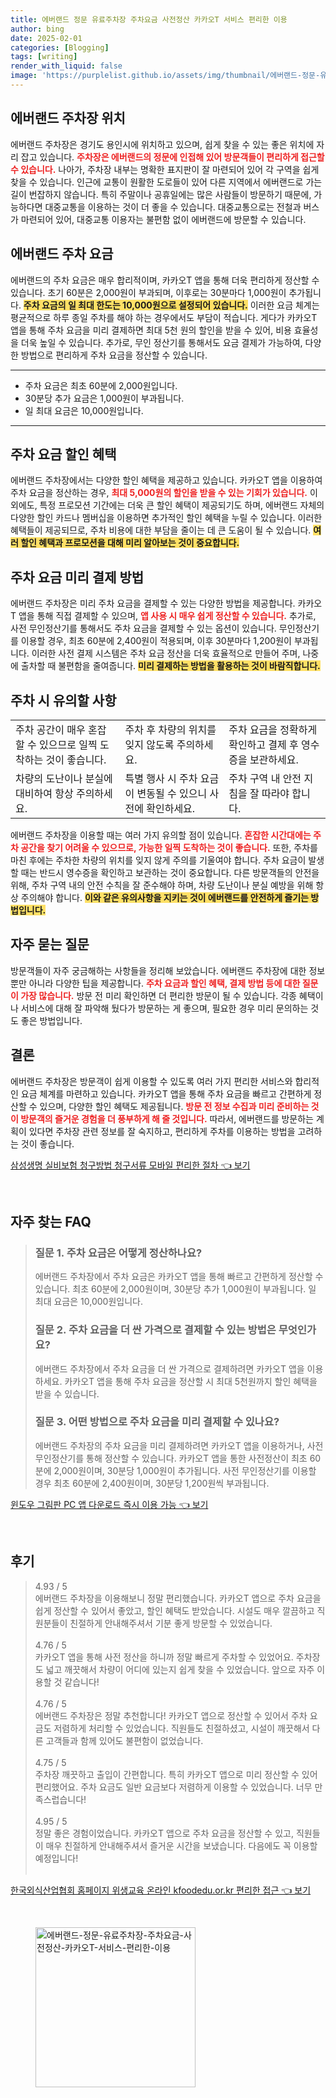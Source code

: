 ```yaml
---
title: 에버랜드 정문 유료주차장 주차요금 사전정산 카카오T 서비스 편리한 이용
author: bing
date: 2025-02-01
categories: [Blogging]
tags: [writing]
render_with_liquid: false
image: 'https://purplelist.github.io/assets/img/thumbnail/에버랜드-정문-유료주차장-주차요금-사전정산-카카오T-서비스-편리한-이용.webp'
---
```



<h2 id='에버랜드 주차장 위치'>에버랜드 주차장 위치</h2>

<p>에버랜드 주차장은 경기도 용인시에 위치하고 있으며, 쉽게 찾을 수 있는 좋은 위치에 자리 잡고 있습니다. <b><span style="color: #ee2323;">주차장은 에버랜드의 정문에 인접해 있어 방문객들이 편리하게 접근할 수 있습니다.</span></b> 나아가, 주차장 내부는 명확한 표지판이 잘 마련되어 있어 각 구역을 쉽게 찾을 수 있습니다. 인근에 교통이 원활한 도로들이 있어 다른 지역에서 에버랜드로 가는 길이 번잡하지 않습니다. 특히 주말이나 공휴일에는 많은 사람들이 방문하기 때문에, 가능하다면 대중교통을 이용하는 것이 더 좋을 수 있습니다. 대중교통으로는 전철과 버스가 마련되어 있어, 대중교통 이용자는 불편함 없이 에버랜드에 방문할 수 있습니다.</p>

<h2 id='에버랜드 주차 요금'>에버랜드 주차 요금</h2>

<p>에버랜드의 주차 요금은 매우 합리적이며, 카카오T 앱을 통해 더욱 편리하게 정산할 수 있습니다. 초기 60분은 2,000원이 부과되며, 이후로는 30분마다 1,000원이 추가됩니다. <b><span style="background-color: #ffe066;">주차 요금의 일 최대 한도는 10,000원으로 설정되어 있습니다.</span></b> 이러한 요금 체계는 평균적으로 하루 종일 주차를 해야 하는 경우에서도 부담이 적습니다. 게다가 카카오T 앱을 통해 주차 요금을 미리 결제하면 최대 5천 원의 할인을 받을 수 있어, 비용 효율성을 더욱 높일 수 있습니다. 추가로, 무인 정산기를 통해서도 요금 결제가 가능하여, 다양한 방법으로 편리하게 주차 요금을 정산할 수 있습니다.</p>

<hr />

<ul>
    <li>주차 요금은 최초 60분에 2,000원입니다.</li>
    <li>30분당 추가 요금은 1,000원이 부과됩니다.</li>
    <li>일 최대 요금은 10,000원입니다.</li>
</ul>

<hr />

<h2 id='주차 요금 할인 혜택'>주차 요금 할인 혜택</h2>

<p>에버랜드 주차장에서는 다양한 할인 혜택을 제공하고 있습니다. 카카오T 앱을 이용하여 주차 요금을 정산하는 경우, <b><span style="color: #ee2323;">최대 5,000원의 할인을 받을 수 있는 기회가 있습니다.</span></b> 이 외에도, 특정 프로모션 기간에는 더욱 큰 할인 혜택이 제공되기도 하며, 에버랜드 자체의 다양한 할인 카드나 멤버십을 이용하면 추가적인 할인 혜택을 누릴 수 있습니다. 이러한 혜택들이 제공되므로, 주차 비용에 대한 부담을 줄이는 데 큰 도움이 될 수 있습니다. <b><span style="background-color: #ffe066;">여러 할인 혜택과 프로모션을 대해 미리 알아보는 것이 중요합니다.</span></b></p>

<h2 id='주차 요금 미리 결제 방법'>주차 요금 미리 결제 방법</h2>

<p>에버랜드 주차장은 미리 주차 요금을 결제할 수 있는 다양한 방법을 제공합니다. 카카오T 앱을 통해 직접 결제할 수 있으며, <b><span style="color: #ee2323;">앱 사용 시 매우 쉽게 정산할 수 있습니다.</span></b> 추가로, 사전 무인정산기를 통해서도 주차 요금을 결제할 수 있는 옵션이 있습니다. 무인정산기를 이용할 경우, 최초 60분에 2,400원이 적용되며, 이후 30분마다 1,200원이 부과됩니다. 이러한 사전 결제 시스템은 주차 요금 정산을 더욱 효율적으로 만들어 주며, 나중에 출차할 때 불편함을 줄여줍니다. <b><span style="background-color: #ffe066;">미리 결제하는 방법을 활용하는 것이 바람직합니다.</span></b></p>

<h2 id='주차 시 유의할 사항'>주차 시 유의할 사항</h2>

<table>
    <tr>
        <td>주차 공간이 매우 혼잡할 수 있으므로 일찍 도착하는 것이 좋습니다.</td>
        <td>주차 후 차량의 위치를 잊지 않도록 주의하세요.</td>
        <td>주차 요금을 정확하게 확인하고 결제 후 영수증을 보관하세요.</td>
    </tr>
    <tr>
        <td>차량의 도난이나 분실에 대비하여 항상 주의하세요.</td>
        <td>특별 행사 시 주차 요금이 변동될 수 있으니 사전에 확인하세요.</td>
        <td>주차 구역 내 안전 지침을 잘 따라야 합니다.</td>
    </tr>
</table>

<p>에버랜드 주차장을 이용할 때는 여러 가지 유의할 점이 있습니다. <b><span style="color: #ee2323;">혼잡한 시간대에는 주차 공간을 찾기 어려울 수 있으므로, 가능한 일찍 도착하는 것이 좋습니다.</span></b> 또한, 주차를 마친 후에는 주차한 차량의 위치를 잊지 않게 주의를 기울여야 합니다. 주차 요금이 발생할 때는 반드시 영수증을 확인하고 보관하는 것이 중요합니다. 다른 방문객들의 안전을 위해, 주차 구역 내의 안전 수칙을 잘 준수해야 하며, 차량 도난이나 분실 예방을 위해 항상 주의해야 합니다. <b><span style="background-color: #ffe066;">이와 같은 유의사항을 지키는 것이 에버랜드를 안전하게 즐기는 방법입니다.</span></b></p>

<h2 id='자주 묻는 질문'>자주 묻는 질문</h2>

<p>방문객들이 자주 궁금해하는 사항들을 정리해 보았습니다. 에버랜드 주차장에 대한 정보뿐만 아니라 다양한 팁을 제공합니다. <b><span style="color: #ee2323;">주차 요금과 할인 혜택, 결제 방법 등에 대한 질문이 가장 많습니다.</span></b> 방문 전 미리 확인하면 더 편리한 방문이 될 수 있습니다. 각종 혜택이나 서비스에 대해 잘 파악해 뒀다가 방문하는 게 좋으며, 필요한 경우 미리 문의하는 것도 좋은 방법입니다.</p>

<h2 id='결론'>결론</h2>

<p>에버랜드 주차장은 방문객이 쉽게 이용할 수 있도록 여러 가지 편리한 서비스와 합리적인 요금 체계를 마련하고 있습니다. 카카오T 앱을 통해 주차 요금을 빠르고 간편하게 정산할 수 있으며, 다양한 할인 혜택도 제공됩니다. <b><span style="color: #ee2323;">방문 전 정보 수집과 미리 준비하는 것이 방문객의 즐거운 경험을 더 풍부하게 해 줄 것입니다.</span></b> 따라서, 에버랜드를 방문하는 계획이 있다면 주차장 관련 정보를 잘 숙지하고, 편리하게 주차를 이용하는 방법을 고려하는 것이 좋습니다.</p>


<p><a class="click-button" title="삼성생명 실비보험 청구방법 청구서류 모바일 편리한 절차" href="https://purplelist.github.io/posts/%EC%82%BC%EC%84%B1%EC%83%9D%EB%AA%85-%EC%8B%A4%EB%B9%84%EB%B3%B4%ED%97%98-%EC%B2%AD%EA%B5%AC%EB%B0%A9%EB%B2%95-%EC%B2%AD%EA%B5%AC%EC%84%9C%EB%A5%98-%EB%AA%A8%EB%B0%94%EC%9D%BC-%ED%8E%B8%EB%A6%AC%ED%95%9C-%EC%A0%88%EC%B0%A8/" rel="dofollow">삼성생명 실비보험 청구방법 청구서류 모바일 편리한 절차 👈 보기</a></p><br>
<h2 id='자주_찾는_FAQ'>자주 찾는 FAQ</h2>
<div itemscope="" itemtype="https://schema.org/FAQPage">
<blockquote>
<div itemscope="" itemprop="mainEntity" itemtype="https://schema.org/Question">
<h3 itemprop="name">질문 1. 주차 요금은 어떻게 정산하나요?</h3>
<div itemscope="" itemprop="acceptedAnswer" itemtype="https://schema.org/Answer">
<span itemprop="text">
<p>에버랜드 주차장에서 주차 요금은 카카오T 앱을 통해 빠르고 간편하게 정산할 수 있습니다. 최초 60분에 2,000원이며, 30분당 추가 1,000원이 부과됩니다. 일 최대 요금은 10,000원입니다.</p>
</span>
</div>
</div>
<div itemscope="" itemprop="mainEntity" itemtype="https://schema.org/Question">
<h3 itemprop="name">질문 2. 주차 요금을 더 싼 가격으로 결제할 수 있는 방법은 무엇인가요?</h3>
<div itemscope="" itemprop="acceptedAnswer" itemtype="https://schema.org/Answer">
<span itemprop="text">
<p>에버랜드 주차장에서 주차 요금을 더 싼 가격으로 결제하려면 카카오T 앱을 이용하세요. 카카오T 앱을 통해 주차 요금을 정산할 시 최대 5천원까지 할인 혜택을 받을 수 있습니다.</p>
</span>
</div>
</div>
<div itemscope="" itemprop="mainEntity" itemtype="https://schema.org/Question">
<h3 itemprop="name">질문 3. 어떤 방법으로 주차 요금을 미리 결제할 수 있나요?</h3>
<div itemscope="" itemprop="acceptedAnswer" itemtype="https://schema.org/Answer">
<span itemprop="text">
<p>에버랜드 주차장의 주차 요금을 미리 결제하려면 카카오T 앱을 이용하거나, 사전 무인정산기를 통해 정산할 수 있습니다. 카카오T 앱을 통한 사전정산이 최초 60분에 2,000원이며, 30분당 1,000원이 추가됩니다. 사전 무인정산기를 이용할 경우 최초 60분에 2,400원이며, 30분당 1,200원씩 부과됩니다.</p>
</span>
</div>
</div>
</blockquote>
</div>
<p><a class="click-button" title="윈도우 그림판 PC 앱 다운로드 즉시 이용 가능" href="https://purplelist.github.io/posts/%EC%9C%88%EB%8F%84%EC%9A%B0-%EA%B7%B8%EB%A6%BC%ED%8C%90-PC-%EC%95%B1-%EB%8B%A4%EC%9A%B4%EB%A1%9C%EB%93%9C-%EC%A6%89%EC%8B%9C-%EC%9D%B4%EC%9A%A9-%EA%B0%80%EB%8A%A5/" rel="dofollow">윈도우 그림판 PC 앱 다운로드 즉시 이용 가능 👈 보기</a></p><br>
<h2 id='후기'>후기</h2>
<div itemscope itemtype="https://schema.org/Product">
  <blockquote>
  <div itemprop="review" itemscope itemtype="https://schema.org/Review">
      <div itemprop="reviewRating" itemscope itemtype="https://schema.org/Rating"> <span itemprop="ratingValue">4.93</span> / <span itemprop="bestRating">5</span> </div>
      <span itemprop="reviewBody">에버랜드 주차장을 이용해보니 정말 편리했습니다. 카카오T 앱으로 주차 요금을 쉽게 정산할 수 있어서 좋았고, 할인 혜택도 받았습니다. 시설도 매우 깔끔하고 직원분들이 친절하게 안내해주셔서 기분 좋게 방문할 수 있었습니다.</span>
  </div>
  <br>
  <div itemprop="review" itemscope itemtype="https://schema.org/Review">
      <div itemprop="reviewRating" itemscope itemtype="https://schema.org/Rating"> <span itemprop="ratingValue">4.76</span> / <span itemprop="bestRating">5</span> </div>
      <span itemprop="reviewBody">카카오T 앱을 통해 사전 정산을 하니까 정말 빠르게 주차할 수 있었어요. 주차장도 넓고 깨끗해서 차량이 어디에 있는지 쉽게 찾을 수 있었습니다. 앞으로 자주 이용할 것 같습니다!</span>
  </div>
  <br>
  <div itemprop="review" itemscope itemtype="https://schema.org/Review">
      <div itemprop="reviewRating" itemscope itemtype="https://schema.org/Rating"> <span itemprop="ratingValue">4.76</span> / <span itemprop="bestRating">5</span> </div>
      <span itemprop="reviewBody">에버랜드 주차장은 정말 추천합니다! 카카오T 앱으로 정산할 수 있어서 주차 요금도 저렴하게 처리할 수 있었습니다. 직원들도 친절하셨고, 시설이 깨끗해서 다른 고객들과 함께 있어도 불편함이 없었습니다.</span>
  </div>
  <br>
  <div itemprop="review" itemscope itemtype="https://schema.org/Review">
      <div itemprop="reviewRating" itemscope itemtype="https://schema.org/Rating"> <span itemprop="ratingValue">4.75</span> / <span itemprop="bestRating">5</span> </div>
      <span itemprop="reviewBody">주차장 깨끗하고 출입이 간편합니다. 특히 카카오T 앱으로 미리 정산할 수 있어 편리했어요. 주차 요금도 일반 요금보다 저렴하게 이용할 수 있었습니다. 너무 만족스럽습니다!</span>
  </div>
  <br>
  <div itemprop="review" itemscope itemtype="https://schema.org/Review">
      <div itemprop="reviewRating" itemscope itemtype="https://schema.org/Rating"> <span itemprop="ratingValue">4.95</span> / <span itemprop="bestRating">5</span> </div>
      <span itemprop="reviewBody">정말 좋은 경험이었습니다. 카카오T 앱으로 주차 요금을 정산할 수 있고, 직원들이 매우 친절하게 안내해주셔서 즐거운 시간을 보냈습니다. 다음에도 꼭 이용할 예정입니다!</span>
  </div>
  <br>
  </blockquote>
</div>
<p><a class="click-button" title="한국외식산업협회 홈페이지 위생교육 온라인 kfoodedu.or.kr 편리한 접근" href="https://purplelist.github.io/posts/%ED%95%9C%EA%B5%AD%EC%99%B8%EC%8B%9D%EC%82%B0%EC%97%85%ED%98%91%ED%9A%8C-%ED%99%88%ED%8E%98%EC%9D%B4%EC%A7%80-%EC%9C%84%EC%83%9D%EA%B5%90%EC%9C%A1-%EC%98%A8%EB%9D%BC%EC%9D%B8-kfoodedu.or.kr-%ED%8E%B8%EB%A6%AC%ED%95%9C-%EC%A0%91%EA%B7%BC/" rel="dofollow">한국외식산업협회 홈페이지 위생교육 온라인 kfoodedu.or.kr 편리한 접근 👈 보기</a></p><br>
<figure class="image"><img src="https://purplelist.github.io/assets/img/thumbnail/에버랜드-정문-유료주차장-주차요금-사전정산-카카오T-서비스-편리한-이용.webp" alt="에버랜드-정문-유료주차장-주차요금-사전정산-카카오T-서비스-편리한-이용" width="256" height="256"></figure>